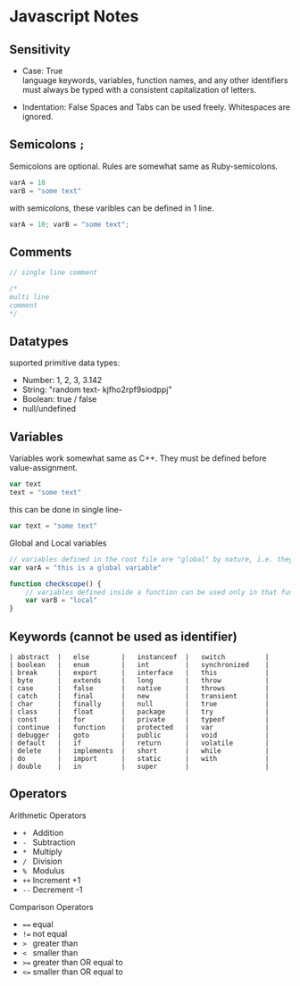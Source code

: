 # Javascript Notes

## Sensitivity
- Case: True <br>
language keywords, variables, function names, and any other identifiers must always be typed with a consistent capitalization of letters.

- Indentation: False
Spaces and Tabs can be used freely. Whitespaces are ignored.


## Semicolons `;`
Semicolons are optional. Rules are somewhat same as Ruby-semicolons.
```js
varA = 10
varB = "some text"
```
with semicolons, these varibles can be defined in 1 line.
```js
varA = 10; varB = "some text";
```


## Comments
```js
// single line comment

/*
multi line
comment
*/
```


## Datatypes
suported primitive data types: 
- Number: 1, 2, 3, 3.142
- String: "random text- kjfho2rpf9siodppj"
- Boolean: true / false
- null/undefined


## Variables
Variables work somewhat same as C++. They must be defined before value-assignment.
```js
var text
text = "some text"
```
this can be done in single line-
```js
var text = "some text"
```
Global and Local variables
```js
// variables defined in the root file are "global" by nature, i.e. they can be used anywhere in the code.
var varA = "this is a global variable"

function checkscope() {
    // variables defined inside a function can be used only in that function
    var varB = "local"
}
```


## Keywords (cannot be used as identifier)
```
| abstract  | 	else        | 	instanceof  | 	switch          |
| boolean   | 	enum        | 	int         | 	synchronized    |
| break     | 	export      | 	interface   | 	this            |
| byte      | 	extends     | 	long        | 	throw           |
| case      | 	false       | 	native      | 	throws          |
| catch     | 	final       | 	new         | 	transient       |
| char      | 	finally     | 	null        | 	true            |
| class     | 	float       | 	package     | 	try             |
| const     | 	for         | 	private     | 	typeof          |
| continue  | 	function    | 	protected   | 	var             |
| debugger  | 	goto        | 	public      | 	void            |
| default   | 	if          | 	return      | 	volatile        |
| delete    | 	implements  | 	short       | 	while           |
| do        | 	import      | 	static      | 	with            |
| double    | 	in          | 	super       |                   |
```


## Operators
Arithmetic Operators
- `+ ` Addition
- `- ` Subtraction
- `* ` Multiply
- `/ ` Division
- `% ` Modulus
- `++` Increment +1
- `--` Decrement -1

Comparison Operators
- `==` equal
- `!=` not equal
- `> ` greater than
- `< ` smaller than
- `>=` greater than OR equal to
- `<=` smaller than OR equal to
